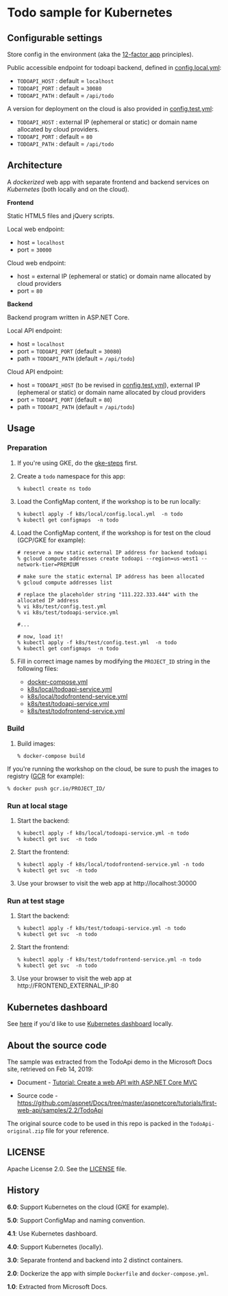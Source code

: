 # Todo sample for Kubernetes


## Configurable settings

Store config in the environment (aka the [12-factor app](https://12factor.net/) principles).

Public accessible endpoint for todoapi backend, defined in [config.local.yml](k8s/local/config.local.yml):

 - `TODOAPI_HOST` : default = `localhost`
 - `TODOAPI_PORT` : default = `30080`
 - `TODOAPI_PATH` : default = `/api/todo`

A version for deployment on the cloud is also provided in [config.test.yml](k8s/test/config.test.yml):

 - `TODOAPI_HOST` : external IP (ephemeral or static) or domain name allocated by cloud providers.
 - `TODOAPI_PORT` : default = `80`
 - `TODOAPI_PATH` : default = `/api/todo`


## Architecture

A *dockerized* web app with separate frontend and backend services on *Kubernetes* (both locally and on the cloud).

**Frontend**

Static HTML5 files and jQuery scripts.

Local web endpoint:

- host = `localhost`
- port = `30000`

Cloud web endpoint:

- host = external IP (ephemeral or static) or domain name allocated by cloud providers
- port = `80`

**Backend**

Backend program written in ASP.NET Core.

Local API endpoint:

- host = `localhost`
- port = `TODOAPI_PORT` (default = `30080`)
- path = `TODOAPI_PATH` (default = `/api/todo`)

Cloud API endpoint:

- host = `TODOAPI_HOST` (to be revised in [config.test.yml](k8s/test/config.test.yml)), external IP (ephemeral or static) or domain name allocated by cloud providers
- port = `TODOAPI_PORT` (default = `80`)
- path = `TODOAPI_PATH` (default = `/api/todo`)



## Usage

### Preparation

1. If you're using GKE, do the [gke-steps](gke-steps.md) first.

2. Create a `todo` namespace for this app:

   ```
   % kubectl create ns todo
   ```

3. Load the ConfigMap content, if the workshop is to be run locally:

   ```
   % kubectl apply -f k8s/local/config.local.yml  -n todo
   % kubectl get configmaps  -n todo
   ```


4. Load the ConfigMap content, if the workshop is for test on the cloud (GCP/GKE for example):

   ```
   # reserve a new static external IP address for backend todoapi
   % gcloud compute addresses create todoapi --region=us-west1 --network-tier=PREMIUM

   # make sure the static external IP address has been allocated
   % gcloud compute addresses list

   # replace the placeholder string "111.222.333.444" with the allocated IP address
   % vi k8s/test/config.test.yml
   % vi k8s/test/todoapi-service.yml

   #...

   # now, load it!
   % kubectl apply -f k8s/test/config.test.yml  -n todo
   % kubectl get configmaps  -n todo
   ```

5. Fill in correct image names by modifying the `PROJECT_ID` string in the following files:

   - [docker-compose.yml](docker-compose.yml)
   - [k8s/local/todoapi-service.yml](k8s/local/todoapi-service.yml)
   - [k8s/local/todofrontend-service.yml](k8s/local/todofrontend-service.yml)
   - [k8s/test/todoapi-service.yml](k8s/test/todoapi-service.yml)
   - [k8s/test/todofrontend-service.yml](k8s/test/todofrontend-service.yml)


### Build

1. Build images:

   ```
   % docker-compose build
   ```

If you're running the workshop on the cloud, be sure to push the images to registry ([GCR](https://cloud.google.com/container-registry/) for example):

   ```
   % docker push gcr.io/PROJECT_ID/
   ```



### Run at local stage

1. Start the backend:

   ```
   % kubectl apply -f k8s/local/todoapi-service.yml -n todo
   % kubectl get svc  -n todo
   ```

2. Start the frontend:

   ```
   % kubectl apply -f k8s/local/todofrontend-service.yml -n todo
   % kubectl get svc  -n todo
   ```

3. Use your browser to visit the web app at http://localhost:30000


### Run at test stage

1. Start the backend:

   ```
   % kubectl apply -f k8s/test/todoapi-service.yml -n todo
   % kubectl get svc  -n todo
   ```

2. Start the frontend:

   ```
   % kubectl apply -f k8s/test/todofrontend-service.yml -n todo
   % kubectl get svc  -n todo
   ```

3. Use your browser to visit the web app at http://FRONTEND_EXTERNAL_IP:80


## Kubernetes dashboard

See [here](k8s-dashboard.md) if you'd like to use [Kubernetes dashboard](https://github.com/kubernetes/dashboard) locally.


## About the source code

The sample was extracted from the TodoApi demo in the Microsoft Docs site, retrieved on Feb 14, 2019:

 - Document - [Tutorial: Create a web API with ASP.NET Core MVC](https://docs.microsoft.com/zh-tw/aspnet/core/tutorials/first-web-api)

 - Source code - https://github.com/aspnet/Docs/tree/master/aspnetcore/tutorials/first-web-api/samples/2.2/TodoApi


The original source code to be used in this repo is packed in the `TodoApi-original.zip` file for your reference.


## LICENSE

Apache License 2.0.  See the [LICENSE](LICENSE) file.


## History

**6.0**: Support Kubernetes on the cloud (GKE for example).

**5.0**: Support ConfigMap and naming convention.

**4.1**: Use Kubernetes dashboard.

**4.0**: Support Kubernetes (locally).

**3.0**: Separate frontend and backend into 2 distinct containers.

**2.0**: Dockerize the app with simple `Dockerfile` and `docker-compose.yml`.

**1.0**: Extracted from Microsoft Docs.
